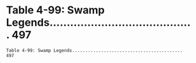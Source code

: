 # Table 4-99: Swamp Legends.......................................... 497

```
Table 4-99: Swamp Legends.......................................... 497
```
